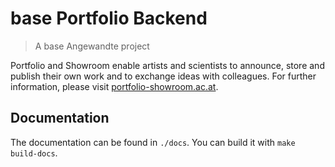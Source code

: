 # base Portfolio Backend

> A base Angewandte project

Portfolio and Showroom enable artists and scientists to announce, store and publish their own work and to exchange ideas 
with colleagues. For further information, please visit [portfolio-showroom.ac.at](https://portfolio-showroom.ac.at/).

## Documentation

The documentation can be found in `./docs`. You can build it with `make build-docs`.
